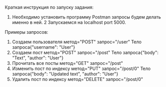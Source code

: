 Краткая инструкция по запуску задания:
1. Необходимо установить программу Postman
запросы будем делать именно в ней.
2 Запускаемся на localhost port 5000.

Примеры запросов:
1. Создаем пользователя
    метод="POST" запрос="/user"
    Тело запроса{"username": "User"}
2. Создаем пост
    метод="POST" запрос="/post"
    Тело запроса{"body": "Text", "author": "User"}
3. Прочитать все посты
    метод="GET" запрос="/post"
4. Изменить пост по индексу
    метод="PUT" запрос="/post/0"
    Тело запроса{"body": "Updated text", "author": "User"}
5. Удалить пост по индексу
    метод="DELETE" запрос="/post/0"
